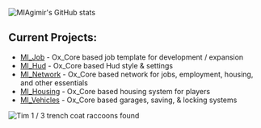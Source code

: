 

![MIAgimir's GitHub stats](https://github-readme-stats.vercel.app/api?username=miagimir&show_icons=true&theme=shades-of-purple) 



## Current Projects:
- [MI_Job](https://github.com/MIAgimir/MI_Ox_Job) - Ox_Core based job template for development / expansion
- [MI_Hud](https://github.com/MIAgimir/MI_Hud) - Ox_Core based Hud style & settings
- [MI_Network](https://github.com/MIAgimir/MI_Network) - Ox_Core based network for jobs, employment, housing, and other essentials
- [MI_Housing](https://github.com/MIAgimir/MI_Housing) - Ox_Core based housing system for players
- [MI_Vehicles](https://github.com/MIAgimir/MI_Vehicles) - Ox_Core based garages, saving, & locking systems

![Tim](https://user-images.githubusercontent.com/116332087/219994733-ad6870e3-5808-4e5b-baad-b8a3553c7686.png) 1 / 3 trench coat raccoons found
<!--
**MIAgimir/MIAgimir** is a ✨ _special_ ✨ repository because its `README.md` (this file) appears on your GitHub profile.

Here are some ideas to get you started:

- 🔭 I’m currently working on ...
- 🌱 I’m currently learning ...
- 👯 I’m looking to collaborate on ...
- 🤔 I’m looking for help with ...
- 💬 Ask me about ...
- 📫 How to reach me: ...
- 😄 Pronouns: ...
- ⚡ Fun fact: ...
-->


